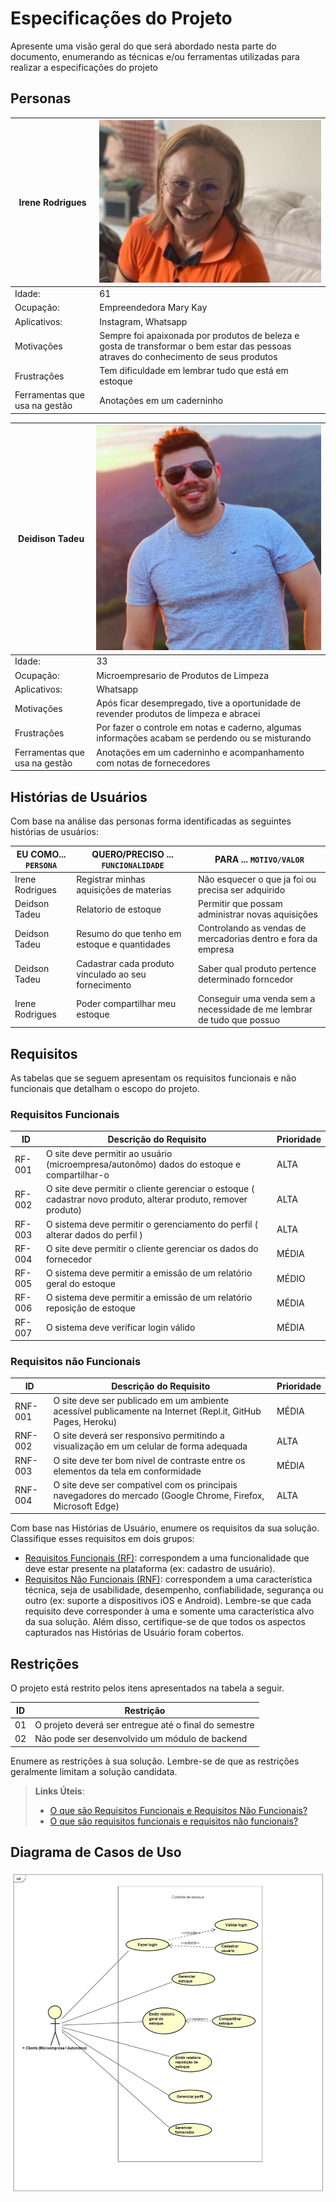 # Especificações do Projeto

Apresente uma visão geral do que será abordado nesta parte do documento, enumerando as técnicas e/ou ferramentas utilizadas para realizar a especificações do projeto

## Personas

|Irene Rodrigues| ![Persona 1](img/Personas/Persona1.jpg) |
|-----------------------|-|
|Idade:|61|
|Ocupação:| Empreendedora Mary Kay |
|Aplicativos:| Instagram, Whatsapp|
|Motivações | Sempre foi apaixonada por produtos de beleza e gosta de transformar o bem estar das pessoas atraves do conhecimento de seus produtos|
|Frustrações | Tem dificuldade em lembrar tudo que está em estoque |
|Ferramentas que usa na gestão | Anotações em um caderninho |

|Deidison Tadeu| ![Persona 2](img/Personas/Persona2.jpeg) |
|-----------------------|-|
|Idade:|33|
|Ocupação:| Microempresario de Produtos de Limpeza |
|Aplicativos:| Whatsapp |
|Motivações | Após ficar desempregado, tive a oportunidade de revender produtos de limpeza e abracei|
|Frustrações | Por fazer o controle em notas e caderno, algumas informações acabam se perdendo ou se misturando|
|Ferramentas que usa na gestão | Anotações em um caderninho e acompanhamento com notas de fornecedores|

## Histórias de Usuários

Com base na análise das personas forma identificadas as seguintes histórias de usuários:

EU COMO... `PERSONA`| QUERO/PRECISO ... `FUNCIONALIDADE` |PARA ... `MOTIVO/VALOR` |
|--------------------|------------------------------------|----------------------------------------|
|Irene Rodrigues | Registrar minhas aquisições de materias | Não esquecer o que ja foi ou precisa ser adquirido |
|Deidson Tadeu | Relatorio de estoque | Permitir que possam administrar novas aquisições |
|Deidson Tadeu |Resumo do que tenho em estoque e quantidades|Controlando as vendas de mercadorias dentro e fora da empresa|
|Deidson Tadeu | Cadastrar cada produto vinculado ao seu fornecimento|Saber qual produto pertence determinado forncedor|
|Irene Rodrigues | Poder compartilhar meu estoque | Conseguir uma venda sem a necessidade de me lembrar de tudo que possuo |


## Requisitos

As tabelas que se seguem apresentam os requisitos funcionais e não funcionais que detalham o escopo do projeto.

### Requisitos Funcionais

|ID    | Descrição do Requisito  | Prioridade |
|------|-----------------------------------------|----|
|RF-001| O site deve permitir ao usuário (microempresa/autonômo) dados do estoque e compartilhar-o | ALTA | 
|RF-002| O site deve permitir o cliente gerenciar o estoque ( cadastrar novo produto, alterar produto, remover produto)  | ALTA |
|RF-003| O sistema deve permitir o gerenciamento do perfil ( alterar dados do perfil )  | ALTA |
|RF-004| O site deve permitir o cliente gerenciar os dados do fornecedor  | MÉDIA |
|RF-005| O sistema deve permitir a emissão de um relatório geral do estoque  | MÉDIO |
|RF-006| O sistema deve permitir a emissão de um relatório reposição de estoque  | MÉDIA |
|RF-007| O sistema deve verificar login válido  | MÉDIA |


### Requisitos não Funcionais

|ID     | Descrição do Requisito  |Prioridade |
|-------|-------------------------|----|
|RNF-001| O site deve ser publicado em um ambiente acessível publicamente na Internet (Repl.it, GitHub Pages, Heroku) | MÉDIA | 
|RNF-002| O site deverá ser responsivo permitindo a visualização em um celular de forma adequada |  ALTA |
|RNF-003| O site deve ter bom nível de contraste entre os elementos da tela em conformidade  |  MÉDIA | 
|RNF-004| O site deve ser compatível com os principais navegadores do mercado (Google Chrome, Firefox, Microsoft Edge) |  ALTA | 



Com base nas Histórias de Usuário, enumere os requisitos da sua solução. Classifique esses requisitos em dois grupos:

- [Requisitos Funcionais
 (RF)](https://pt.wikipedia.org/wiki/Requisito_funcional):
 correspondem a uma funcionalidade que deve estar presente na
  plataforma (ex: cadastro de usuário).
- [Requisitos Não Funcionais
  (RNF)](https://pt.wikipedia.org/wiki/Requisito_n%C3%A3o_funcional):
  correspondem a uma característica técnica, seja de usabilidade,
  desempenho, confiabilidade, segurança ou outro (ex: suporte a
  dispositivos iOS e Android).
Lembre-se que cada requisito deve corresponder à uma e somente uma
característica alvo da sua solução. Além disso, certifique-se de que
todos os aspectos capturados nas Histórias de Usuário foram cobertos.

## Restrições

O projeto está restrito pelos itens apresentados na tabela a seguir.

|ID| Restrição                                             |
|--|-------------------------------------------------------|
|01| O projeto deverá ser entregue até o final do semestre |
|02| Não pode ser desenvolvido um módulo de backend        |


Enumere as restrições à sua solução. Lembre-se de que as restrições geralmente limitam a solução candidata.

> **Links Úteis**:
> - [O que são Requisitos Funcionais e Requisitos Não Funcionais?](https://codificar.com.br/requisitos-funcionais-nao-funcionais/)
> - [O que são requisitos funcionais e requisitos não funcionais?](https://analisederequisitos.com.br/requisitos-funcionais-e-requisitos-nao-funcionais-o-que-sao/)

## Diagrama de Casos de Uso

![Imagem Diagrama Caso de Uso](img/DiagramaCasoUso.jpeg)

